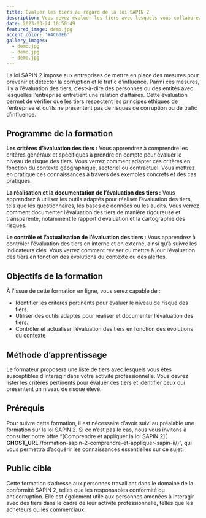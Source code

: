 ```yaml
---
title: Évaluer les tiers au regard de la loi SAPIN 2
description: Vous devez évaluer les tiers avec lesquels vous collaborez pour prévenir la corruption et le trafic d’influence ? Découvrez comment identifier et gérer les risques liés aux tiers grâce à cette sensibilisation en ligne !
date: 2023-03-24 10:50:49
featured_image: demo.jpg
accent_color: '#4C60E6'
gallery_images:
  - demo.jpg
  - demo.jpg
  - demo.jpg
---
```


La loi SAPIN 2 impose aux entreprises de mettre en place des mesures pour prévenir et détecter la corruption et le trafic d’influence. Parmi ces mesures, il y a l’évaluation des tiers, c’est-à-dire des personnes ou des entités avec lesquelles l’entreprise entretient une relation d’affaires. Cette évaluation permet de vérifier que les tiers respectent les principes éthiques de l’entreprise et qu’ils ne présentent pas de risques de corruption ou de trafic d’influence.

## Programme de la formation

**Les critères d’évaluation des tiers :** Vous apprendrez à comprendre les critères généraux et spécifiques à prendre en compte pour évaluer le niveau de risque des tiers. Vous verrez comment adapter ces critères en fonction du contexte géographique, sectoriel ou contractuel. Vous mettrez en pratique ces connaissances à travers des exemples concrets et des cas pratiques.

**La réalisation et la documentation de l’évaluation des tiers :** Vous apprendrez à utiliser les outils adaptés pour réaliser l’évaluation des tiers, tels que les questionnaires, les bases de données ou les audits. Vous verrez comment documenter l’évaluation des tiers de manière rigoureuse et transparente, notamment le rapport d’évaluation et la cartographie des risques.

**Le contrôle et l’actualisation de l’évaluation des tiers :** Vous apprendrez à contrôler l’évaluation des tiers en interne et en externe, ainsi qu’à suivre les indicateurs clés. Vous verrez comment réviser ou mettre à jour l’évaluation des tiers en fonction des évolutions du contexte ou des alertes.

## Objectifs de la formation

À l’issue de cette formation en ligne, vous serez capable de :

- Identifier les critères pertinents pour évaluer le niveau de risque des tiers.
- Utiliser des outils adaptés pour réaliser et documenter l’évaluation des tiers.
- Contrôler et actualiser l’évaluation des tiers en fonction des évolutions du contexte

## Méthode d’apprentissage

Le formateur proposera une liste de tiers avec lesquels vous êtes susceptibles d’interagir dans votre activité professionnelle. Vous devrez lister les critères pertinents pour évaluer ces tiers et identifier ceux qui présentent un niveau de risque élevé.

## Prérequis

Pour suivre cette formation, il est nécessaire d’avoir suivi au préalable une formation sur la loi SAPIN 2. Si ce n’est pas le cas, nous vous invitons à consulter notre offre “[Comprendre et appliquer la loi SAPIN 2]( __GHOST_URL__ /formation-sapin-2-comprendre-et-appliquer-sapin-ii/)”, qui vous permettra d’acquérir les connaissances essentielles sur ce sujet.

## Public cible

Cette formation s’adresse aux personnes travaillant dans le domaine de la conformité SAPIN 2, telles que les responsables conformité ou anticorruption. Elle est également utile aux personnes amenées à interagir avec des tiers dans le cadre de leur activité professionnelle, telles que les acheteurs ou les commerciaux.

